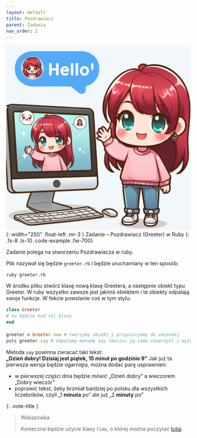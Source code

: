 ```yaml
---
layout: default
title: Pozdrawiacz
parent: Zadania
nav_order: 2
---
```

![](../../images/intros/greeter.jpg){: width="250" .float-left .mr-3 }
Zadanie – Pozdrawiacz (Greeter) w Ruby
{: .fs-8 .ls-10 .code-example .fw-700}

Zadanie polega na stworzeniu Pozdrawiacza w ruby.

Plik nazywał się będzie `greeter.rb` i będzie uruchamiany w ten sposób:
```shell
ruby greeter.rb
```
W środku pliku stwórz klasę nową klasę Greetera, a następnie obiekt typu Greeter. W ruby wszystko zawsze jest jakimś obiektem i te obiekty odpalają swoje funkcje. W fekcie powstanie coś w tym stylu:
```ruby
class Greeter
# tu będzie kod tej klasy
end

greeter = Greeter.new # tworzymy obiekt i przypisujemy do zmiennej
puts greeter.say # odpalamy metodę say (musisz ją sama stworzyć) i wyświetlamy jej rezultat na ekranie
```

Metoda  `say`  powinna zwracać taki tekst:  
**„Dzień dobry! Dzisiaj jest piątek, 15 minut po godzinie 9”**
Jak już ta pierwsza wersja będzie ogarnięta, można dodać parę usprawnień:  
-  w pierwszej części dnia będzie mówić „Dzień dobry” a wieczorem „Dobry wieczór”
-  poprawić tekst, żeby brzmiał bardziej po polsku dla wszystkich liczebników, czyli „1  **minuta**  po” ale już „2  **minuty**  po”

{: .note-title }
> Wskazówka
>
> Konieczne będzie użycie klasy `Time`, o której można poczytać [tutaj](https://www.tutorialspoint.com/ruby/ruby_date_time.htm).